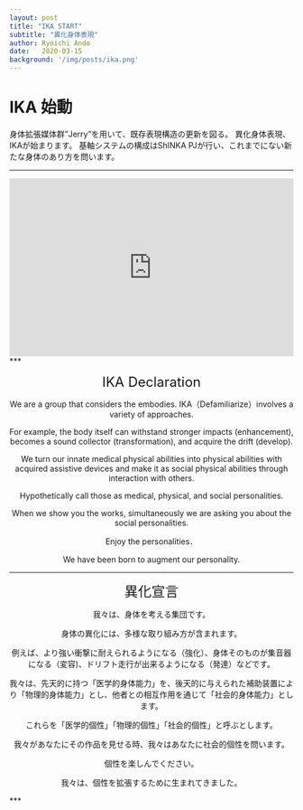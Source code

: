```yaml
---
layout: post
title: "IKA START"
subtitle: "異化身体表現"
author: Ryoichi Ando
date:   2020-03-15
background: '/img/posts/ika.png'
---
```

# IKA 始動

身体拡張媒体群”Jerry”を用いて、既存表現構造の更新を図る。
異化身体表現、IKAが始まります。
基軸システムの構成はShINKA PJが行い、これまでにない新たな身体のあり方を問います。

***
<iframe width="100%" height="315" src="https://www.youtube.com/embed/CNYuF629Elw" frameborder="0" allow="accelerometer; autoplay; clipboard-write; encrypted-media; gyroscope; picture-in-picture" allowfullscreen></iframe>
***
<center>
    
<p><font size="5">IKA Declaration</font></p>

We are a group that considers the embodies.
IKA（Defamiliarize）involves a variety of approaches.

For example, the body itself can withstand stronger impacts (enhancement), becomes a sound collector (transformation), and acquire the drift (develop).

We turn our innate medical physical abilities into physical abilities with acquired assistive devices and  make it as social physical abilities through interaction with others.

Hypothetically call  those as medical, physical, and social personalities.

When we show you the works, simultaneously we are asking you about the social personalities.

Enjoy the personalities．

We have been born to augment our personality.
***
<p><font size="5">異化宣言</font></p>
    
    
我々は、身体を考える集団です。

身体の異化には、多様な取り組み方が含まれます。

例えば、より強い衝撃に耐えられるようになる（強化）、身体そのものが集音器になる（変容)、ドリフト走行が出来るようになる（発達）などです。

我々は、先天的に持つ「医学的身体能力」を、後天的に与えられた補助装置により「物理的身体能力」とし、他者との相互作用を通じて「社会的身体能力」とします。

これらを「医学的個性」「物理的個性」「社会的個性」と呼ぶとします。

我々があなたにその作品を見せる時、我々はあなたに社会的個性を問います。

個性を楽しんでください。

我々は、個性を拡張するために生まれてきました。
</center>
***